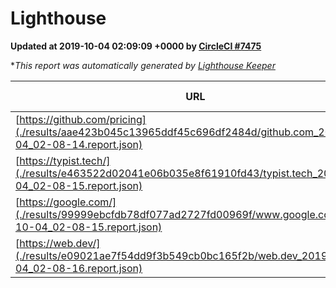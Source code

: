 
# Lighthouse

**Updated at 2019-10-04 02:09:09 +0000 by [CircleCI #7475](https://circleci.com/gh/ItinerisLtd/lighthouse-keeper-example/7475)**

**This report was automatically generated by [Lighthouse Keeper](https://github.com/itinerisltd/lighthouse-keeper)*

| URL | Performance | Accessibility | Best Practices | SEO | PWA | Updated At |
| --- | --- | --- | --- | --- | --- | --- |
| [https://github.com/pricing](./results/aae423b045c13965ddf45c696df2484d/github.com_2019-10-04_02-08-14.report.json) | 0.7 | 0.93 | 0.93 | 0.92 | 0.56 | 2019-10-04T02:08:14.262Z |
| [https://typist.tech/](./results/e463522d02041e06b035e8f61910fd43/typist.tech_2019-10-04_02-08-15.report.json) |  |  |  |  |  | 2019-10-04T02:08:15.334Z |
| [https://google.com/](./results/99999ebcfdb78df077ad2727fd00969f/www.google.com_2019-10-04_02-08-15.report.json) | 0.94 | 0.86 | 0.93 | 0.83 | 0.56 | 2019-10-04T02:08:15.490Z |
| [https://web.dev/](./results/e09021ae7f54dd9f3b549cb0bc165f2b/web.dev_2019-10-04_02-08-16.report.json) | 0.91 | 0.9 | 1 | 0.96 | 1 | 2019-10-04T02:08:16.352Z |
